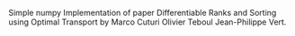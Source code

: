 Simple numpy Implementation of paper Differentiable Ranks and Sorting using Optimal Transport by Marco Cuturi Olivier Teboul Jean-Philippe Vert.

